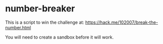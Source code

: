 # number-breaker

This is a script to win the challenge at:
https://hack.me/102007/break-the-number.html

You will need to create a sandbox before it will work.